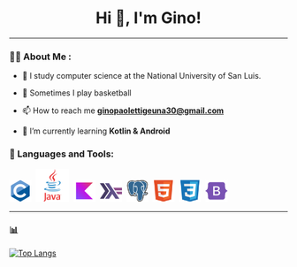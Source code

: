 <div id="header" align="center">
    <h1 align="center">Hi 👋, I'm Gino!</h1>
</div>

---

### 👨‍💻 About Me :

- 📝 I study computer science at the National University of San Luis.

- 💬 Sometimes I play basketball

- 📫 How to reach me **ginopaolettigeuna30@gmail.com**

- 🌱 I’m currently learning **Kotlin & Android**



<div align="left">
    <h3>🔨 Languages and Tools:</h3>
    <div>
        <img src="https://github.com/devicons/devicon/blob/master/icons/c/c-original.svg" title="C" alt="C" width="40" 
        height="40"/>&nbsp;
        <img src="https://github.com/devicons/devicon/blob/master/icons/java/java-original-wordmark.svg" title="java" alt="java" width="60" height="60"/>&nbsp;
        <img src="https://github.com/devicons/devicon/blob/master/icons/kotlin/kotlin-original.svg" title="kotlin" alt="kotlin" width="40" height="40"/>&nbsp;
        <img src="https://github.com/devicons/devicon/blob/master/icons/haskell/haskell-original.svg" title="haskell" alt="haskell" width="40" height="40"/>&nbsp;
        <img src="https://github.com/devicons/devicon/blob/master/icons/postgresql/postgresql-original.svg" title="postgre" alt="postgre" width="40" height="40"/>&nbsp;
        <img src="https://github.com/devicons/devicon/blob/master/icons/html5/html5-original.svg" title="HTML5" alt="HTML" width="40" height="40"/>&nbsp;
        <img src="https://github.com/devicons/devicon/blob/master/icons/css3/css3-original.svg"  title="CSS3" alt="CSS" width="40" height="40"/>&nbsp;
        <img src="https://github.com/devicons/devicon/blob/master/icons/bootstrap/bootstrap-plain.svg" title="Bootstrap" alt="Bootstrap" width="40" height="40"/>&nbsp;
      </div>
</div>

---

### 📊 
[![Top Langs](https://github-readme-stats.vercel.app/api/top-langs/?username=gipage&theme=tokyonight)](https://github.com/anuraghazra/github-readme-stats)
